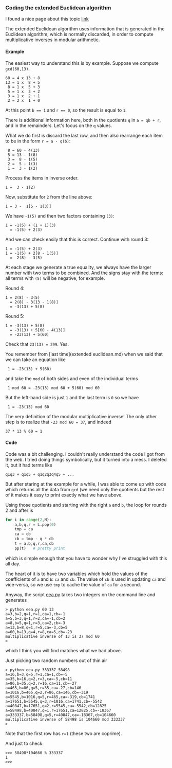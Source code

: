 ### Coding the extended Euclidean algorithm

I found a nice page about this topic 
[link](http://www-math.ucdenver.edu/~wcherowi/courses/m5410/exeucalg.html)

The extended Euclidean algorithm uses information that is generated in the Euclidean algorithm, which is normally discarded, in order to compute multiplicative inverses in modular arithmetic.

#### Example

The easiest way to understand this is by example.  Suppose we compute `gcd(60,13)`.

```
60 = 4 x 13 + 8
13 = 1 x  8 + 5
 8 = 1 x  5 + 3
 5 = 1 x  3 + 2
 3 = 1 x  2 + 1
 2 = 2 x  1 + 0
```

At this point `b == 1` and `r == 0`, so the result is equal to `1`.

There is additional information here, both in the quotients `q` in `a = qb + r`, and in the remainders.  Let's focus on the `q` values.

What we do first is discard the last row, and then also rearrange each item to be in the form `r = a - q(b)`:

```
 8 = 60 - 4(13)
 5 = 13 - 1(8)
 3 =  8 - 1(5)
 2 =  5 - 1(3)
 1 =  3 - 1(2)
```

Process the items in inverse order.

    1 =  3 - 1(2)

Now, substitute for `2` from the line above:

    1 = 3 -  1[5 - 1(3)]

We have `-1(5)` and then two factors containing `(3)`:

    1 = -1(5) + (1 + 1)(3)
      = -1(5) + 2(3)

And we can check easily that this is correct.  Continue with round 3:

    1 = -1(5) + 2(3)
    1 = -1(5) + 2[8 - 1(5)]
      =  2(8) - 3(5)
 
At each stage we generate a true equality, we always have the larger number with two terms to be combined.  And the signs stay with the terms:  all terms with `(5)` will be negative, for example.

Round 4:

    1 = 2(8) - 3(5)
      = 2(8) - 3[13 - 1(8)]
      = -3(13) + 5(8)

Round 5:

    1 = -3(13) + 5(8)
      = -3(13) + 5[60 - 4(13)]
      = -23(13) + 5(60)

Check that `23(13) = 299`.  Yes.

You remember from [last time](extended euclidean.md) when we said that we can take an equation like

     1 = -23(13) + 5(60)

and take the `mod` of both sides and even of the individual terms

     1 mod 60 = -23(13) mod 60 + 5(60) mod 60

But the left-hand side is just `1` and the last term is `0` so we have

     1 = -23(13) mod 60

The very definition of the modular multiplicative inverse!  The only other step is to realize that `-23 mod 60 = 37`, and indeed

    37 * 13 % 60 = 1
    
#### Code

Code was a bit challenging.  I couldn't really understand the code I got from the web.  I tried doing things symbolically, but it turned into a mess.  I deleted it, but it had terms like

    q1q3 + q1q5 + q1q2q3q4q5 + ...
    
But after staring at the example for a while, I was able to come up with code which returns all the data from `gcd` (we need only the quotients but the rest of it makes it easy to print exactly what we have above.

Using those quotients and starting with the right `a` and `b`, the loop for rounds 2 and after is

``` python
for i in range(2,N):
    a,b,q,r = L.pop(0)
    tmp = ca
    ca = cb
    cb = tmp - q * cb
    t = a,b,q,r,ca,cb
    pp(t)   # pretty print
```

which is simple enough that you have to wonder why I've struggled with this all day.

The heart of it is to have two variables which hold the values of the coefficients of `a` and `b`:  `ca` and `cb`.  The value of `cb` is used in updating `ca` and vice-versa, so we use `tmp` to cache the value of `ca` for a second.

Anyway, the script [eea.py](scripts/eea.py) takes two integers on the command line and generates 

```
> python eea.py 60 13
a=3,b=2,q=1,r=1,ca=1,cb=-1
a=5,b=3,q=1,r=2,ca=-1,cb=2
a=8,b=5,q=1,r=3,ca=2,cb=-3
a=13,b=8,q=1,r=5,ca=-3,cb=5
a=60,b=13,q=4,r=8,ca=5,cb=-23
multiplicative inverse of 13 is 37 mod 60
>
```

which I think you will find matches what we had above.

Just picking two random numbers out of thin air

```
> python eea.py 333337 58498
a=16,b=3,q=5,r=1,ca=1,cb=-5
a=35,b=16,q=2,r=3,ca=-5,cb=11
a=86,b=35,q=2,r=16,ca=11,cb=-27
a=465,b=86,q=5,r=35,ca=-27,cb=146
a=1016,b=465,q=2,r=86,ca=146,cb=-319
a=5545,b=1016,q=5,r=465,ca=-319,cb=1741
a=17651,b=5545,q=3,r=1016,ca=1741,cb=-5542
a=40847,b=17651,q=2,r=5545,ca=-5542,cb=12825
a=58498,b=40847,q=1,r=17651,ca=12825,cb=-18367
a=333337,b=58498,q=5,r=40847,ca=-18367,cb=104660
multiplicative inverse of 58498 is 104660 mod 333337
>
```
Note that the first row has `r=1` (these two are coprime).

And just to check:

```
>>> 58498*104660 % 333337
1
>>>
```

